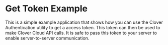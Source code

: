 # Get Token Example

This is a simple example application that shows how you can use the Clover Authentication utility to get a access token. This token can then be used to make Clover Cloud API calls. It is safe to pass this token to your server to enable server-to-server communication.
